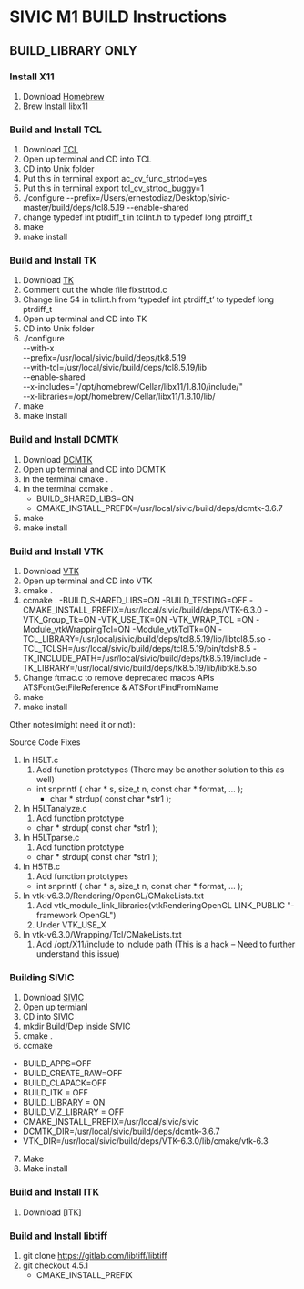 # SIVIC M1 BUILD Instructions
## BUILD_LIBRARY ONLY

### Install X11
1. Download [Homebrew](https://brew.sh/)
2. Brew Install libx11

### Build and Install TCL
1. Download [TCL](https://sourceforge.net/projects/tcl/files/Tcl/8.5.19/tcl8.5.19-src.tar.gz/download)
2. Open up terminal and CD into TCL
3. CD into Unix folder
4. Put this in terminal export ac_cv_func_strtod=yes
5. Put this in terminal export tcl_cv_strtod_buggy=1
6. ./configure --prefix=/Users/ernestodiaz/Desktop/sivic-master/build/deps/tcl8.5.19 --enable-shared
7.  change typedef int ptrdiff_t in tclInt.h to typedef long ptrdiff_t
8.  make
9.  make install

### Build and Install TK
1. Download [TK](https://sourceforge.net/projects/tcl/files/Tcl/8.5.19/tk8.5.19-src.tar.gz/download)
2. Comment out the whole file fixstrtod.c
3. Change line 54 in tclint.h from ‘typedef int ptrdiff_t’ to typedef long ptrdiff_t
4. Open up terminal and CD into TK
5. CD into Unix folder
6. 	./configure \
	--with-x \
	--prefix=/usr/local/sivic/build/deps/tk8.5.19 \
	--with-tcl=/usr/local/sivic/build/deps/tcl8.5.19/lib \
	--enable-shared \
	--x-includes="/opt/homebrew/Cellar/libx11/1.8.10/include/" \
	--x-libraries=/opt/homebrew/Cellar/libx11/1.8.10/lib/
7. make
8. make install

### Build and Install DCMTK
1. Download [DCMTK](https://dicom.offis.de/download/dcmtk/dcmtk367/dcmtk-3.6.7.tar.gz)
2. Open up terminal and CD into DCMTK
3. In the terminal cmake .
4. In the terminal ccmake .
   - BUILD_SHARED_LIBS=ON
   - CMAKE_INSTALL_PREFIX=/usr/local/sivic/build/deps/dcmtk-3.6.7
5. make
6. make install

### Build and Install VTK
1. Download [VTK](https://gitlab.kitware.com/vtk/vtk/-/archive/v6.3.0/vtk-v6.3.0.tar.gz)
2. Open up terminal and CD into VTK
3. cmake .
4. ccmake .
   -BUILD_SHARED_LIBS=ON
   -BUILD_TESTING=OFF
   -CMAKE_INSTALL_PREFIX=/usr/local/sivic/build/deps/VTK-6.3.0
   -VTK_Group_Tk=ON
   -VTK_USE_TK=ON
   -VTK_WRAP_TCL =ON
   -Module_vtkWrappingTcl=ON
   -Module_vtkTclTk=ON
   -TCL_LIBRARY=/usr/local/sivic/build/deps/tcl8.5.19/lib/libtcl8.5.so
   -TCL_TCLSH=/usr/local/sivic/build/deps/tcl8.5.19/bin/tclsh8.5
   -TK_INCLUDE_PATH=/usr/local/sivic/build/deps/tk8.5.19/include
   -TK_LIBRARY=/usr/local/sivic/build/deps/tk8.5.19/lib/libtk8.5.so
6. Change ftmac.c to remove deprecated macos APIs ATSFontGetFileReference & ATSFontFindFromName
7. make
8. make install<br/>

Other notes(might need it or not):

Source Code Fixes
1.	In H5LT.c
    1. Add function prototypes (There may be another solution to this as well)
    - int snprintf ( char * s, size_t n, const char * format, ... );
	  - char * strdup( const char *str1 );
2.	In H5LTanalyze.c
    1. Add function prototype
    - char * strdup( const char *str1 );
3.	In H5LTparse.c
    1.	Add function prototype
    - char * strdup( const char *str1 );
4.	In H5TB.c
     1.	Add function prototypes
     - int snprintf ( char * s, size_t n, const char * format, ... );
5.	In vtk-v6.3.0/Rendering/OpenGL/CMakeLists.txt
    1. Add vtk_module_link_libraries(vtkRenderingOpenGL LINK_PUBLIC "-framework OpenGL")
    2. Under VTK_USE_X
6. In vtk-v6.3.0/Wrapping/Tcl/CMakeLists.txt
   1. Add /opt/X11/include to include path (This is a hack – Need to further understand this issue)

### Building SIVIC
1. Download [SIVIC](https://github.com/SIVICLab/sivic)
2. Open up termianl
3. CD into SIVIC
4. mkdir Build/Dep inside SIVIC
5. cmake .
6. ccmake 
 - BUILD_APPS=OFF
 - BUILD_CREATE_RAW=OFF
 - BUILD_CLAPACK=OFF
 - BUILD_ITK = OFF
 - BUILD_LIBRARY = ON
 - BUILD_VIZ_LIBRARY = OFF
 - CMAKE_INSTALL_PREFIX=/usr/local/sivic/sivic
 - DCMTK_DIR=/usr/local/sivic/build/deps/dcmtk-3.6.7
 - VTK_DIR=/usr/local/sivic/build/deps/VTK-6.3.0/lib/cmake/vtk-6.3
7. Make
8. Make install












### Build and Install ITK
1. Download [ITK]





### Build and Install libtiff
1. git clone https://gitlab.com/libtiff/libtiff
2. git checkout 4.5.1
   - CMAKE_INSTALL_PREFIX






